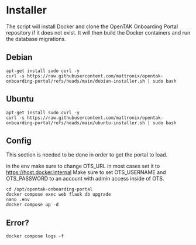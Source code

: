 # Installer 

The script will install Docker and clone the OpenTAK Onboarding Portal repository if it does not exist. It will then build the Docker containers and run the database migrations. 

## Debian 

```
apt-get install sudo curl -y
curl -s https://raw.githubusercontent.com/mattronix/opentak-onboarding-portal/refs/heads/main/debian-installer.sh | sudo bash

```

## Ubuntu 

```
apt-get install sudo curl -y
curl -s https://raw.githubusercontent.com/mattronix/opentak-onboarding-portal/refs/heads/main/ubuntu-installer.sh | sudo bash

```

## Config 
This section is needed to be done in order to get the portal to load. 

in the env make sure to change OTS_URL in most cases set it to https://host.docker.internal Make sure to set OTS_USERNAME and OTS_PASSWORD to an account with admin access inside of OTS.
```
cd /opt/opentak-onboarding-portal
docker compose exec web flask db upgrade
nano .env
docker compose up -d
```

## Error?

```
docker compose logs -f
```